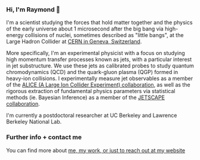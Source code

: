 ### Hi, I'm Raymond 👋

I'm a scientist studying the forces that hold matter together and the physics of the early universe about 1 microsecond after the big bang via high-energy collisions of nuclei, sometimes described as "little bangs", at the Large Hadron Collider at [CERN in Geneva, Switzerland](https://home.cern/).

More specifically, I'm an experimental physicist with a focus on studying high momentum transfer processes known as jets, with a particular interest in jet substructure.
We use these jets as calibrated probes to study quantum chromodynamics (QCD) and the quark-gluon plasma (QGP) formed in heavy-ion collisions.
I experimentally measure jet observables as a member of the [ALICE (A Large Ion Collider Experiment) collaboration](https://alice.cern/),
as well as the rigorous extraction of fundamental physics parameters via statistical methods (ie. Bayesian Inference) as a member of the [JETSCAPE collaboration](https://jetscape.org/).

I'm currently a postdoctoral researcher at UC Berkeley and Lawrence Berkeley National Lab.

### Further info + contact me

You can find more about [me, my work, or just to reach out at my website](https://www.rehlers.com/)

<!--
**raymondEhlers/raymondEhlers** is a ✨ _special_ ✨ repository because its `README.md` (this file) appears on your GitHub profile.

Here are some ideas to get you started:

- 🔭 I’m currently working on ...
- 🌱 I’m currently learning ...
- 👯 I’m looking to collaborate on ...
- 🤔 I’m looking for help with ...
- 💬 Ask me about ...
- 📫 How to reach me: ...
- 😄 Pronouns: ...
- ⚡ Fun fact: ...
-->
